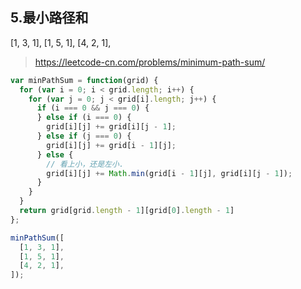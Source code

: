 ## 5.最小路径和

[1, 3, 1],
[1, 5, 1],
[4, 2, 1],


> https://leetcode-cn.com/problems/minimum-path-sum/

```JavaScript
var minPathSum = function(grid) {
  for (var i = 0; i < grid.length; i++) {
    for (var j = 0; j < grid[i].length; j++) {
      if (i === 0 && j === 0) {
      } else if (i === 0) {
        grid[i][j] += grid[i][j - 1];
      } else if (j === 0) {
        grid[i][j] += grid[i - 1][j];
      } else {
        // 看上小，还是左小.
        grid[i][j] += Math.min(grid[i - 1][j], grid[i][j - 1]);
      }
    }
  }
  return grid[grid.length - 1][grid[0].length - 1]
};

minPathSum([
  [1, 3, 1],
  [1, 5, 1],
  [4, 2, 1],
]);
```
